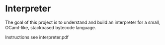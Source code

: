 # Interpreter
The goal of this project is to understand and build an interpreter for a small, OCaml-like, stackbased bytecode language. 

Instructions see interpreter.pdf
